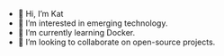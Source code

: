 - 👋 Hi, I’m Kat
- 👀 I’m interested in emerging technology.
- 🌱 I’m currently learning Docker.
- 💞️ I’m looking to collaborate on open-source projects.

<!---
KJES4/KJES4 is a ✨ special ✨ repository because its `README.md` (this file) appears on your GitHub profile.
You can click the Preview link to take a look at your changes.
--->
